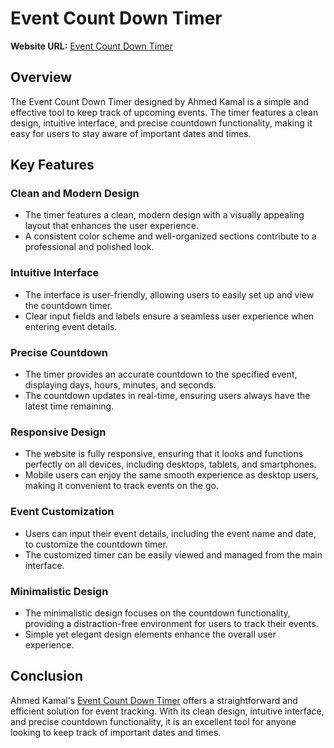 # Event Count Down Timer

**Website URL:** [Event Count Down Timer](https://ahmedkamal14.github.io/Event-Count-Down-Timer/)

## Overview
The Event Count Down Timer designed by Ahmed Kamal is a simple and effective tool to keep track of upcoming events. The timer features a clean design, intuitive interface, and precise countdown functionality, making it easy for users to stay aware of important dates and times.

## Key Features

### Clean and Modern Design
- The timer features a clean, modern design with a visually appealing layout that enhances the user experience.
- A consistent color scheme and well-organized sections contribute to a professional and polished look.

### Intuitive Interface
- The interface is user-friendly, allowing users to easily set up and view the countdown timer.
- Clear input fields and labels ensure a seamless user experience when entering event details.

### Precise Countdown
- The timer provides an accurate countdown to the specified event, displaying days, hours, minutes, and seconds.
- The countdown updates in real-time, ensuring users always have the latest time remaining.

### Responsive Design
- The website is fully responsive, ensuring that it looks and functions perfectly on all devices, including desktops, tablets, and smartphones.
- Mobile users can enjoy the same smooth experience as desktop users, making it convenient to track events on the go.

### Event Customization
- Users can input their event details, including the event name and date, to customize the countdown timer.
- The customized timer can be easily viewed and managed from the main interface.

### Minimalistic Design
- The minimalistic design focuses on the countdown functionality, providing a distraction-free environment for users to track their events.
- Simple yet elegant design elements enhance the overall user experience.

## Conclusion
Ahmed Kamal's [Event Count Down Timer](https://ahmedkamal14.github.io/Event-Count-Down-Timer/) offers a straightforward and efficient solution for event tracking. With its clean design, intuitive interface, and precise countdown functionality, it is an excellent tool for anyone looking to keep track of important dates and times.
